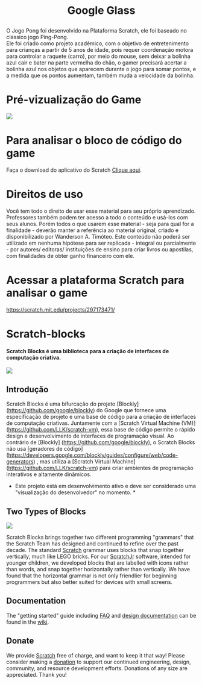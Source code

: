 # <p align="center">  &nbsp; Google Glass &nbsp;   </p>
O Jogo Pong foi desenvolvido na Plataforma Scratch, ele foi baseado no classico jogo Ping-Pong. <br>
Ele foi criado como projeto acadêmico, com o objetivo de entretenimento para crianças a partir de 5 anos de idade, pois requer coordenação motora para controlar a raquete (carro), por meio do mouse, sem deixar a bolinha azul cair e bater na parte vermelha do chão, o gamer precisará acertar a bolinha azul nos objetos que aparecem durante o jogo para somar pontos, e a medida que os pontos aumentam, também muda a velocidade da bolinha.

# Pré-vizualização do Game

![](https://github.com/Wanderson-A-Timoteo/Pong-Game/blob/master/Interface-Game-Pong.jpg)

# Para analisar o bloco de código do game

Faça o download do aplicativo do Scratch [Clique aqui](https://scratch.mit.edu/download).<br>

# Direitos de uso
Você tem todo o direito de usar esse material para seu próprio aprendizado. Professores também podem ter acesso a todo o conteúdo e usá-los com seus alunos. Porém todos o que usarem esse material - seja para qual for a finalidade - deverão manter a referência ao material original, criado e disponibilizado por Wanderson A. Timóteo. Este conteúdo não poderá ser utilizado em nenhuma hipótese para ser replicada - integral ou parcialmente - por autores/ editoras/ instituições de ensino para criar livros ou apostilas, com finalidades de obter ganho financeiro com ele.
# Acessar a plataforma Scratch para analisar o game
https://scratch.mit.edu/projects/297173471/



# Scratch-blocks
#### Scratch Blocks é uma biblioteca para a criação de interfaces de computação criativa.

![](https://cloud.githubusercontent.com/assets/747641/15227351/c37c09da-1854-11e6-8dc7-9a298f2b1f01.jpg)

## Introdução
Scratch Blocks é uma bifurcação do projeto [Blockly] (https://github.com/google/blockly) do Google que fornece uma especificação de projeto e uma base de código para a criação de interfaces de computação criativas. Juntamente com a [Scratch Virtual Machine (VM)] (https://github.com/LLK/scratch-vm), essa base de código permite o rápido design e desenvolvimento de interfaces de programação visual. Ao contrário de [Blockly] (https://github.com/google/blockly), o Scratch Blocks não usa [geradores de código] (https://developers.google.com/blockly/guides/configure/web/code-generators) , mas utiliza a [Scratch Virtual Machine] (https://github.com/LLK/scratch-vm) para criar ambientes de programação interativos e altamente dinâmicos.

* Este projeto está em desenvolvimento ativo e deve ser considerado uma "visualização do desenvolvedor" no momento. *

## Two Types of Blocks
![](https://cloud.githubusercontent.com/assets/747641/15255731/dad4d028-190b-11e6-9c16-8df7445adc96.png)

Scratch Blocks brings together two different programming "grammars" that the Scratch Team has designed and continued to refine over the past decade. The standard [Scratch](https://scratch.mit.edu) grammar uses blocks that snap together vertically, much like LEGO bricks. For our [ScratchJr](https://scratchjr.org) software, intended for younger children, we developed blocks that are labelled with icons rather than words, and snap together horizontally rather than vertically. We have found that the horizontal grammar is not only friendlier for beginning programmers but also better suited for devices with small screens.

## Documentation
The "getting started" guide including [FAQ](https://scratch.mit.edu/developers#faq) and [design documentation](https://github.com/LLK/scratch-blocks/wiki/Design) can be found in the [wiki](https://github.com/LLK/scratch-blocks/wiki).

## Donate
We provide [Scratch](https://scratch.mit.edu) free of charge, and want to keep it that way! Please consider making a [donation](https://secure.donationpay.org/scratchfoundation/) to support our continued engineering, design, community, and resource development efforts. Donations of any size are appreciated. Thank you!
